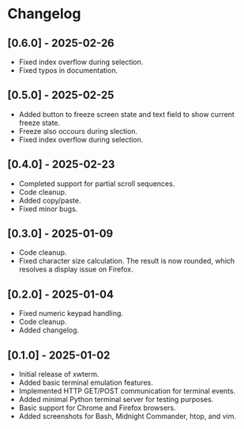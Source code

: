 # Changelog
## [0.6.0] - 2025-02-26
- Fixed index overflow during selection.
- Fixed typos in documentation.

## [0.5.0] - 2025-02-25
- Added button to freeze screen state and text field to show current freeze state.
- Freeze also occours during slection.
- Fixed index overflow during selection.

## [0.4.0] - 2025-02-23
- Completed support for partial scroll sequences.
- Code cleanup.
- Added copy/paste.
- Fixed minor bugs.

## [0.3.0] - 2025-01-09
- Code cleanup.
- Fixed character size calculation. The result is now rounded, which resolves a display issue on Firefox.

## [0.2.0] - 2025-01-04
- Fixed numeric keypad handling.
- Code cleanup.
- Added changelog.

## [0.1.0] - 2025-01-02
- Initial release of xwterm.
- Added basic terminal emulation features.
- Implemented HTTP GET/POST communication for terminal events.
- Added minimal Python terminal server for testing purposes.
- Basic support for Chrome and Firefox browsers.
- Added screenshots for Bash, Midnight Commander, htop, and vim.
